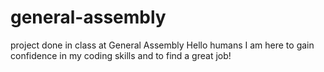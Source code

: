 # general-assembly
project done in class at General Assembly
Hello humans I am here to gain confidence in my coding skills and to find a great job!
